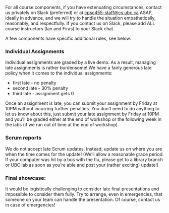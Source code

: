 For all course components, if you have extenuating circumstances, contact us privately on Slack (preferred) or at cpsc455-staff@cs.ubc.ca ASAP, ideally in advance, and we will try to handle the situation empathetically, reasonably, and respectfully. If you contact us on Slack, please add ALL course instructors (Ian and Firas) to your Slack chat.

A few components have specific additional rules, see below.

### Individual Assignments

Individual assignments are graded by a live demo. As a result, managing late assignments is rather burdensome! 
We have a fairly generous late policy when it comes to the individual assignments:

- first late - no penalty
- second late - 30% penalty
- third late - assignment gets 0

Once an assignment is late, you can submit your assignment by Friday at 10PM without incurring further penalties.
You don't need to do anything to let us know about this, just submit your late assignment by Friday at 10PM and you'll be graded either at the end of workshop or the following week in the labs (if we run out of time at the end of workshop).

<!-- We do allow a single late submission to be graded by demo at the next Saturday workshop (last repo push Friday night) with an ostensible 20% point deduction for being late. If you need to take this option, you must contact us privately and reasonably promptly so we can plan for the late demo. However, note:

- The 20% point penalty is just to disincentivize being late. We expect to waive it if late submissions don’t get abused.
- On the other hand, if you are late more than once, we may impose additional penalties or disallow further late submissions. If the logistics of late assignments prove too challenging, we may stop accepting late assignments 🙁.
-->

### Scrum reports

We do not accept late Scrum updates. Instead, update us on where you are when the time comes for the update! (We’ll allow a reasonable grace period. If your computer was hit by a bus with the flu, please get to a library branch or UBC lab as soon as you’re able and post your (rather exciting) update!)

### Final showcase:

It would be logistically challenging to consider late final presentations and impossible to consider them fully. Try to arrange, even in emergencies, that someone on your team can handle the presentation. Of course, contact us in case of emergencies!
